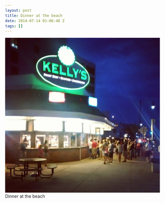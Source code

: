 ```yaml
---
layout: post
title: Dinner at the beach
date: 2014-07-14 01:06:48 Z
tags: []
---
```

![](/media/2014/07/91695526469.jpg)
Dinner at the beach
